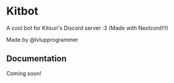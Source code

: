 # Kitbot

A cool bot for Kitsun's Discord server :3 (Made with Nextcord!!!)

Made by @lvlupprogrammer

## Documentation

Coming soon!
